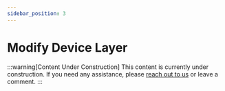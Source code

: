 ```yaml
---
sidebar_position: 3
---
```


# Modify Device Layer

:::warning[Content Under Construction]
This content is currently under construction. If you need any assistance, please [reach out to us](/docs/Support/ConnectWithUs) or leave a comment.
:::
